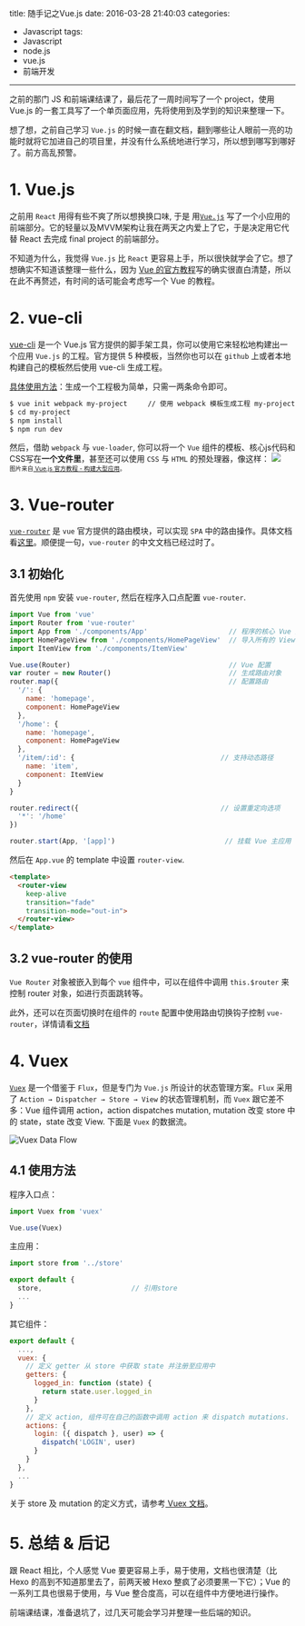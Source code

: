 title: 随手记之Vue.js
date: 2016-03-28 21:40:03
categories:
- Javascript
tags:
- Javascript
- node.js
- vue.js
- 前端开发

---

之前的那门 JS 和前端课结课了，最后花了一周时间写了一个 project，使用 Vue.js 的一套工具写了一个单页面应用，先将使用到及学到的知识来整理一下。

<!-- more -->

想了想，之前自己学习 `Vue.js` 的时候一直在翻文档，翻到哪些让人眼前一亮的功能时就将它加进自己的项目里，并没有什么系统地进行学习，所以想到哪写到哪好了。前方高乱预警。

# 1. Vue.js
之前用 `React` 用得有些不爽了所以想换换口味, 于是 用[`Vue.js`](http://vuejs.org.cn/) 写了一个小应用的前端部分。它的轻量以及MVVM架构让我在两天之内爱上了它，于是决定用它代替 React 去完成 final project 的前端部分。

不知道为什么，我觉得 `Vue.js` 比 `React` 更容易上手，所以很快就学会了它。想了想确实不知道该整理一些什么，因为 [Vue 的官方教程](http://vuejs.org.cn/guide/)写的确实很直白清楚，所以在此不再赘述，有时间的话可能会考虑写一个 Vue 的教程。

# 2. vue-cli
[vue-cli](https://github.com/vuejs/vue-cli) 是一个 Vue.js 官方提供的脚手架工具，你可以使用它来轻松地构建出一个应用 `Vue.js` 的工程。官方提供 5 种模板，当然你也可以在 `github` 上或者本地构建自己的模板然后使用 vue-cli 生成工程。

[具体使用方法](https://github.com/vuejs/vue-cli#usage)：生成一个工程极为简单，只需一两条命令即可。

```bash
$ vue init webpack my-project     // 使用 webpack 模板生成工程 my-project
$ cd my-project
$ npm install
$ npm run dev
```
然后，借助 `webpack` 与 `vue-loader`, 你可以将一个 `Vue` 组件的模板、核心js代码和CSS写在**一个文件里**，甚至还可以使用 `CSS` 与 `HTML` 的预处理器，像这样：
![](/pics/vue/vue-component-with-pre-processors.png)  
<span style="font-size: 0.75em;">图片来自[ Vue.js 官方教程 - 构建大型应用](http://vuejs.org.cn/guide/application.html)。</span>

# 3. Vue-router
[`vue-router`](https://github.com/vuejs/vue-router/) 是 `vue` 官方提供的路由模块，可以实现 `SPA` 中的路由操作。具体文档看[这里](http://vuejs.github.io/vue-router/zh-cn/index.html)。顺便提一句，`vue-router` 的中文文档已经过时了。

## 3.1 初始化
首先使用 `npm` 安装 `vue-router`, 然后在程序入口点配置 `vue-router`.

```javascript
import Vue from 'vue'
import Router from 'vue-router'
import App from './components/App'                    // 程序的核心 Vue 应用
import HomePageView from './components/HomePageView'  // 导入所有的 View 组件
import ItemView from './components/ItemView'

Vue.use(Router)                                       // Vue 配置
var router = new Router()                             // 生成路由对象
router.map({                                          // 配置路由
  '/': {
    name: 'homepage',
    component: HomePageView
  },
  '/home': {
    name: 'homepage',
    component: HomePageView
  },
  '/item/:id': {                                    // 支持动态路径
    name: 'item',
    component: ItemView
  }
}

router.redirect({                                   // 设置重定向选项
  '*': '/home'
})

router.start(App, '[app]')                           // 挂载 Vue 主应用
```

然后在 `App.vue` 的 template 中设置 `router-view`.

```html
<template>
  <router-view
    keep-alive
    transition="fade"
    transition-mode="out-in">
  </router-view>
</template>
```

## 3.2 vue-router 的使用
`Vue Router` 对象被嵌入到每个 `vue` 组件中，可以在组件中调用 `this.$router` 来控制 router 对象，如进行页面跳转等。

此外，还可以在页面切换时在组件的 `route` 配置中使用路由切换钩子控制 `vue-router`，详情请看[文档](http://vuejs.github.io/vue-router/zh-cn/pipeline/index.html)

# 4. Vuex
[`Vuex`](https://github.com/vuejs/vuex/) 是一个借鉴于 `Flux`，但是专门为 `Vue.js` 所设计的状态管理方案。`Flux` 采用了 `Action → Dispatcher → Store → View` 的状态管理机制，而 `Vuex` 跟它差不多：Vue 组件调用 action，action dispatches mutation, mutation 改变 store 中的 state，state 改变 View. 下面是 `Vuex` 的数据流。

![Vuex Data Flow](/pics/vue/vuex.png)

## 4.1 使用方法
程序入口点：
```js
import Vuex from 'vuex'

Vue.use(Vuex)
```

主应用：
```js
import store from '../store'

export default {
  store,                      // 引用store
  ...
}
```

其它组件：
```javascript
export default {
  ...,
  vuex: {
    // 定义 getter 从 store 中获取 state 并注册至应用中
    getters: {
      logged_in: function (state) {
        return state.user.logged_in
      }
    },
    // 定义 action, 组件可在自己的函数中调用 action 来 dispatch mutations.
    actions: {
      login: ({ dispatch }, user) => {
        dispatch('LOGIN', user)
      }
    }
  },
  ...
}
```

关于 store 及 mutation 的定义方式，请参考[ Vuex 文档](http://vuejs.github.io/vuex/en/tutorial.html)。

# 5. 总结 & 后记
跟 React 相比，个人感觉 Vue 要更容易上手，易于使用，文档也很清楚（比 Hexo 的高到不知道那里去了，前两天被 Hexo 整疯了必须要黑一下它）；Vue 的一系列工具也很易于使用，与 Vue 整合度高，可以在组件中方便地进行操作。

前端课结课，准备退坑了，过几天可能会学习并整理一些后端的知识。
